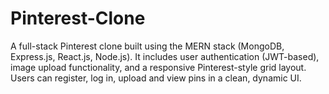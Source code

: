 # Pinterest-Clone
A full-stack Pinterest clone built using the MERN stack (MongoDB, Express.js, React.js, Node.js). It includes user authentication (JWT-based), image upload functionality, and a responsive Pinterest-style grid layout. Users can register, log in, upload and view pins in a clean, dynamic UI.
